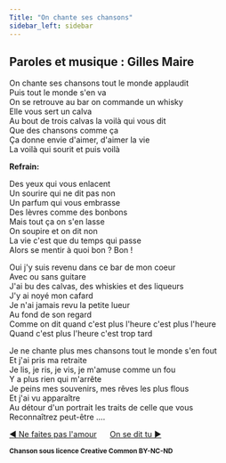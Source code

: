 ```yaml
---
Title: "On chante ses chansons"
sidebar_left: sidebar
---
```


## Paroles et musique : Gilles Maire
On chante ses chansons tout le monde applaudit  
Puis tout le monde s'en va  
On se retrouve au bar on commande un whisky  
Elle vous sert un calva  
Au bout de trois calvas la voilà qui vous dit  
Que des chansons comme ça  
Ça donne envie d'aimer, d'aimer la vie  
La voilà qui sourit et puis voilà  


**Refrain:**

Des yeux qui vous enlacent  
Un sourire qui ne dit pas non  
Un parfum qui vous embrasse  
Des lèvres comme des bonbons  
Mais tout ça on s'en lasse  
On soupire et on dit non  
La vie c'est que du temps qui passe  
Alors se mentir à quoi bon ? Bon !  
  
Oui j'y suis revenu dans ce bar de mon coeur  
Avec ou sans guitare  
J'ai bu des calvas, des whiskies et des liqueurs  
J'y ai noyé mon cafard  
Je n'ai jamais revu la petite lueur  
Au fond de son regard  
Comme on dit quand c'est plus l'heure c'est plus l'heure  
Quand c'est plus l'heure c'est trop tard  
  
Je ne chante plus mes chansons tout le monde s'en fout  
Et j'ai pris ma retraite  
Je lis, je ris, je vis, je m'amuse comme un fou  
Y a plus rien qui m'arrête  
Je peins mes souvenirs, mes rêves les plus flous  
Et j'ai vu apparaître  
Au détour d'un portrait les traits de celle que vous  
Reconnaîtrez peut-être ....  


[ ◀ Ne faites pas l'amour](../ne_faites_pas_l~amour) ​ ​ ​ ​ ​ ​ ​ ​ ​ ​ ​ ​[On se dit tu ▶](../on_se_dit_tu)


<b><sub>Chanson sous licence Creative Common BY-NC-ND</sub></b>
